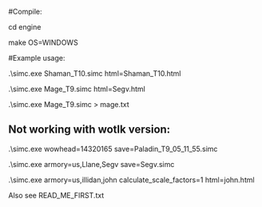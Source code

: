 #Compile:

cd engine

make OS=WINDOWS


#Example usage:

.\simc.exe Shaman_T10.simc html=Shaman_T10.html

.\simc.exe Mage_T9.simc html=Segv.html

.\simc.exe Mage_T9.simc > mage.txt

## Not working with wotlk version:

.\simc.exe wowhead=14320165 save=Paladin_T9_05_11_55.simc

.\simc.exe armory=us,Llane,Segv save=Segv.simc

.\simc.exe armory=us,illidan,john calculate_scale_factors=1 html=john.html

Also see READ_ME_FIRST.txt